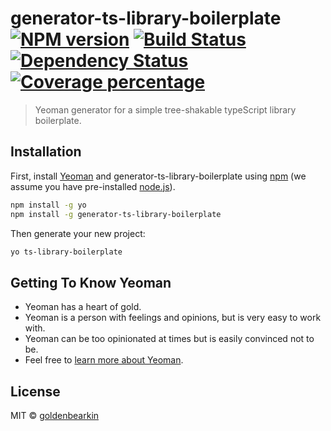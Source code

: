 # generator-ts-library-boilerplate [![NPM version][npm-image]][npm-url] [![Build Status][travis-image]][travis-url] [![Dependency Status][daviddm-image]][daviddm-url] [![Coverage percentage][coveralls-image]][coveralls-url]
> Yeoman generator for a simple tree-shakable typeScript library boilerplate. 

## Installation

First, install [Yeoman](http://yeoman.io) and generator-ts-library-boilerplate using [npm](https://www.npmjs.com/) (we assume you have pre-installed [node.js](https://nodejs.org/)).

```bash
npm install -g yo
npm install -g generator-ts-library-boilerplate
```

Then generate your new project:

```bash
yo ts-library-boilerplate
```

## Getting To Know Yeoman

 * Yeoman has a heart of gold.
 * Yeoman is a person with feelings and opinions, but is very easy to work with.
 * Yeoman can be too opinionated at times but is easily convinced not to be.
 * Feel free to [learn more about Yeoman](http://yeoman.io/).

## License

MIT © [goldenbearkin]()


[npm-image]: https://badge.fury.io/js/generator-ts-library-boilerplate.svg
[npm-url]: https://npmjs.org/package/generator-ts-library-boilerplate
[travis-image]: https://travis-ci.org/goldenbearkin/generator-ts-library-boilerplate.svg?branch=master
[travis-url]: https://travis-ci.org/goldenbearkin/generator-ts-library-boilerplate
[daviddm-image]: https://david-dm.org/goldenbearkin/generator-ts-library-boilerplate.svg?theme=shields.io
[daviddm-url]: https://david-dm.org/goldenbearkin/generator-ts-library-boilerplate
[coveralls-image]: https://coveralls.io/repos/goldenbearkin/generator-ts-library-boilerplate/badge.svg
[coveralls-url]: https://coveralls.io/r/goldenbearkin/generator-ts-library-boilerplate
